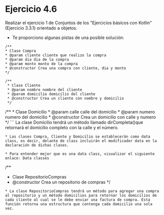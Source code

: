 # Ejercicio 4.6
Realizar el ejercicio 1 de Conjuntos de los "Ejercicios básicos con Kotlin" (Ejercicio 3.3.1) orientado a objetos.

* Te proporciono algunas pistas de una posible solución:

```
/**
* Clase Compra
* @param cliente cliente que realizo la compra
* @param dia dia de la compra
* @param monto monto de la compra
* @constructor Crea una compra con cliente, dia y monto
*/
```
```
/**
 * Clase Cliente
 * @param nombre nombre del cliente
 * @param domicilio domicilio del cliente
 * @constructor Crea un cliente con nombre y domicilio
 */
```
/** * Clase Domicilio * @param calle calle del domicilio * @param numero numero del domicilio * @constructor Crea un domicilio con calle y numero */ ```
La clase Domicilio tendrá un método llamado dirCompleta()que retornará el domicilio completo con la calle y el número.
```
* Las clases Compra, Cliente y Domicilio se establecerán como data class, es decir, delante de class incluirán el modificador data en la declaración de dichas clases.

* Para entender mejor que es una data class, visualizar el siguiente enlace: Data classes
```
/**
 * Clase RepositorioCompras
 * @constructor Crea un repositorio de compras
 */
```
* La clase RepositorioCompras tendrá un método para agregar una compra al repositorio y un método domicilios para retornar los domicilios de cada cliente al cual se le debe enviar una factura de compra. Esta función retorna una estructura que contenga cada domicilio una sola vez.
